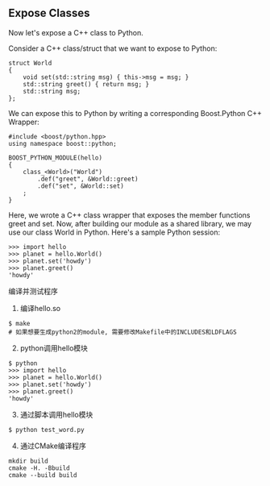 ## Expose Classes

Now let's expose a C++ class to Python.

Consider a C++ class/struct that we want to expose to Python:

```
struct World
{
    void set(std::string msg) { this->msg = msg; }
    std::string greet() { return msg; }
    std::string msg;
};
```

We can expose this to Python by writing a corresponding Boost.Python C++ Wrapper:

```
#include <boost/python.hpp>
using namespace boost::python;

BOOST_PYTHON_MODULE(hello)
{
    class_<World>("World")
        .def("greet", &World::greet)
        .def("set", &World::set)
    ;
}
```

Here, we wrote a C++ class wrapper that exposes the member functions greet and set. Now, after building our module as a shared library, we may use our class World in Python. Here's a sample Python session:

```
>>> import hello
>>> planet = hello.World()
>>> planet.set('howdy')
>>> planet.greet()
'howdy'
```

编译并测试程序
1. 编译hello.so

```
$ make
# 如果想要生成python2的module, 需要修改Makefile中的INCLUDES和LDFLAGS  
```

2. python调用hello模块

```
$ python
>>> import hello
>>> planet = hello.World()
>>> planet.set('howdy')
>>> planet.greet()
'howdy'
```

3. 通过脚本调用hello模块

``$ python test_word.py``

4. 通过CMake编译程序

```
mkdir build
cmake -H. -Bbuild
cmake --build build
```

